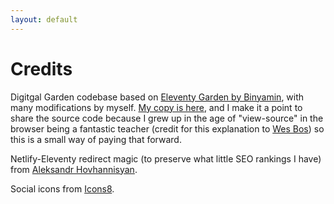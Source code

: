 ```yaml
---
layout: default
---
```


# Credits

Digitgal Garden codebase based on [Eleventy Garden by Binyamin][og], with many modifications by myself. [My copy is here][mycopy], and I make it a point to share the source code because I grew up in the age of "view-source" in the browser being a fantastic teacher (credit for this explanation to [Wes Bos][wes]) so this is a small way of paying that forward.

Netlify-Eleventy redirect magic (to preserve what little SEO rankings I have) from [Aleksandr Hovhannisyan][redirects].

Social icons from [Icons8][icons].

[og]: https://github.com/binyamin/eleventy-garden
[mycopy]: https://github.com/atuttle/garden
[wes]: https://wesbos.com
[redirects]: https://www.aleksandrhovhannisyan.com/blog/eleventy-netlify-redirects/
[icons]: https://icons8.com
